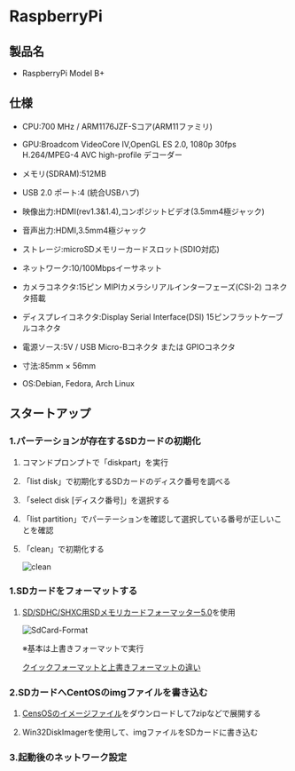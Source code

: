# RaspberryPi

## 製品名

- RaspberryPi Model B+

## 仕様

- CPU:700 MHz / ARM1176JZF-Sコア(ARM11ファミリ)

- GPU:Broadcom VideoCore IV,OpenGL ES 2.0, 1080p 30fps H.264/MPEG-4 AVC high-profile デコーダー

- メモリ(SDRAM):512MB

- USB 2.0 ポート:4 (統合USBハブ)

- 映像出力:HDMI(rev1.3&1.4),コンポジットビデオ(3.5mm4極ジャック)
  
- 音声出力:HDMI,3.5mm4極ジャック

- ストレージ:microSDメモリーカードスロット(SDIO対応)

- ネットワーク:10/100Mbpsイーサネット

- カメラコネクタ:15ピン MIPIカメラシリアルインターフェーズ(CSI-2) コネクタ搭載

- ディスプレイコネクタ:Display Serial Interface(DSI) 15ピンフラットケーブルコネクタ

- 電源ソース:5V / USB Micro-Bコネクタ または GPIOコネクタ

- 寸法:85mm × 56mm
  
- OS:Debian, Fedora, Arch Linux

## スタートアップ

### 1.パーテーションが存在するSDカードの初期化

1. コマンドプロンプトで「diskpart」を実行

2. 「list disk」で初期化するSDカードのディスク番号を調べる

3. 「select disk [ディスク番号]」を選択する

4. 「list partition」でパーテーションを確認して選択している番号が正しいことを確認

5. 「clean」で初期化する

    ![clean](/img/cdcard-clean.png)

### 1.SDカードをフォーマットする

1. [SD/SDHC/SHXC用SDメモリカードフォーマッター5.0](https://1drv.ms/u/s!AtZZJevIaEATgvwe7Z7nzBiXVOm58w?e=nedXd8)を使用

    ![SdCard-Format](/img/SdCardFormatter_01.png)

    ※基本は上書きフォーマットで実行

    [クイックフォーマットと上書きフォーマットの違い](https://www.sdcard.org/ja/downloads-2/formatter-2/faq/#faq13)

### 2.SDカードへCentOSのimgファイルを書き込む

1. [CensOSのイメージファイル](https://buildlogs.centos.org/centos/7/isos/armhfp/CentOS-Userland-7-armv7hl-Minimal-1611-test-RaspberryPi3.img.xz)をダウンロードして7zipなどで展開する

2. Win32DiskImagerを使用して、imgファイルをSDカードに書き込む

### 3.起動後のネットワーク設定
